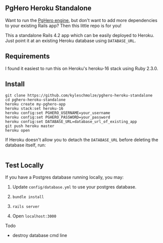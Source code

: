 ## PgHero Heroku Standalone

Want to run the [PgHero engine](https://github.com/ankane/pghero/), but don't want to
add more dependencies to your existing Rails app? Then this little repo is for you!

This a standalone Rails 4.2 app which can be easily deployed to Heroku. Just point it at 
an existing Heroku database using `DATABASE_URL`.

## Requirements
I found it easiest to run this on Heroku's heroku-16 stack using Ruby 2.3.0.

## Install

```
git clone https://github.com/kyleschmolze/pghero-heroku-standalone
cd pghero-heroku-standalone
heroku create my-pghero-app
heroku stack:set heroku-16
heroku config:set PGHERO_USERNAME=your_username
heroku config:set PGHERO_PASSWORD=your_password
heroku config:set DATABASE_URL=database_url_of_existing_app
git push heroku master
heroku open
```

If Heroku doesn't allow you to detach the `DATABASE_URL` before deleting the database itself, run:
```
```


## Test Locally
If you have a Postgres database running locally, you may:

1. Update `config/database.yml` to use your postgres database.

2.  `bundle install`

3. `rails server`

3. Open `localhost:3000`

Todo
- destroy database cmd line
